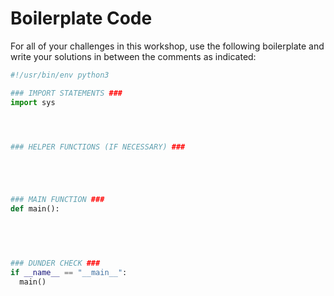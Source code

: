 # Boilerplate Code

For all of your challenges in this workshop, use the following boilerplate and write your solutions in between the comments as indicated:

```python
#!/usr/bin/env python3

### IMPORT STATEMENTS ###
import sys




### HELPER FUNCTIONS (IF NECESSARY) ###





### MAIN FUNCTION ###
def main():

  
  


### DUNDER CHECK ###
if __name__ == "__main__":
  main()
```